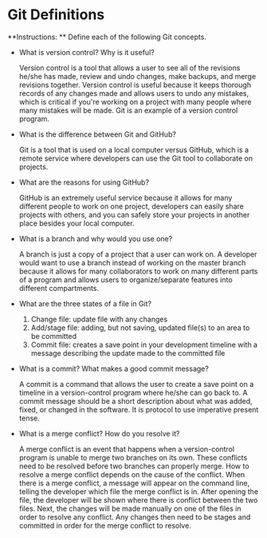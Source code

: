 # Git Definitions

**Instructions: ** Define each of the following Git concepts.

* What is version control?  Why is it useful?

  Version control is a tool that allows a user to see all of the revisions he/she has made, review and undo changes, make backups, and merge revisions together.  Version control is useful because it keeps thorough records of any changes made and allows users to undo any mistakes, which is critical if you're working on a project with many people where many mistakes will be made.  Git is an example of a version control program.  


* What is the difference between Git and GitHub?  

  Git is a tool that is used on a local computer versus GitHub, which is a remote service where developers can use the Git tool to collaborate on projects.  


* What are the reasons for using GitHub?

  GitHub is an extremely useful service because it allows for many different people to work on one project, developers can easily share projects with others, and you can safely store your projects in another place besides your local computer.

* What is a branch and why would you use one?

  A branch is just a copy of a project that a user can work on.  A developer would want to use a branch instead of working on the master branch because it allows for many collaborators to work on many different parts of a program and allows users to organize/separate features into different compartments.
  
* What are the three states of a file in Git?

  1. Change file: update file with any changes 
  2. Add/stage file: adding, but not saving, updated file(s) to an area to be 
     committed
  3. Commit file: creates a save point in your development timeline with a message 
     describing the update made to the committed file


* What is a commit? What makes a good commit message?

  A commit is a command that allows the user to create a save point on a timeline in a version-control program where he/she can go back to.  A commit message should be a short description about what was added, fixed, or changed in the software.  It is protocol to use imperative present tense.


* What is a merge conflict?  How do you resolve it?

  A merge conflict is an event that happens when a version-control program is unable to merge two branches on its own.  These conflicts need to be resolved before two branches can properly merge.  How to resolve a merge conflict depends on the cause of the conflict.  When there is a merge conflict, a message will appear on the command line, telling the developer which file the merge conflict is in.  After opening the file, the developer will be shown where there is conflict between the two files.  Next, the changes will be made manually on one of the files in order to resolve any conflict.  Any changes then need to be stages and committed in order for the merge conflict to resolve.  

